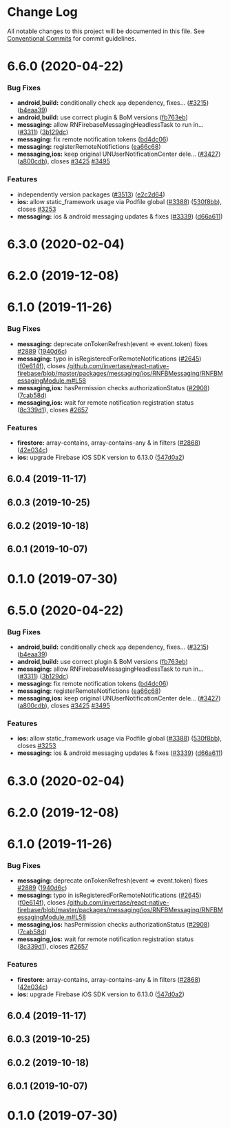 # Change Log

All notable changes to this project will be documented in this file.
See [Conventional Commits](https://conventionalcommits.org) for commit guidelines.

# 6.6.0 (2020-04-22)


### Bug Fixes

* **android,build:** conditionally check `app` dependency, fixes… ([#3215](https://github.com/invertase/react-native-firebase/tree/master/packages/messaging/issues/3215)) ([b4eaa39](https://github.com/invertase/react-native-firebase/tree/master/packages/messaging/commit/b4eaa39ea8022535696d28e6eacb5c3e3ce9578f))
* **android,build:** use correct plugin & BoM versions ([fb763eb](https://github.com/invertase/react-native-firebase/tree/master/packages/messaging/commit/fb763ebde216d8c789b08bd0d77c078089776627))
* **messaging:** allow RNFirebaseMessagingHeadlessTask to run in… ([#3311](https://github.com/invertase/react-native-firebase/tree/master/packages/messaging/issues/3311)) ([3b129dc](https://github.com/invertase/react-native-firebase/tree/master/packages/messaging/commit/3b129dcc0061e1cf8ee5e501fc907a8e5b727778))
* **messaging:** fix remote notification tokens ([bd4dc06](https://github.com/invertase/react-native-firebase/tree/master/packages/messaging/commit/bd4dc06a05f168344d13d001241c81df1949ba29))
* **messaging:** registerRemoteNotifictions ([ea66c68](https://github.com/invertase/react-native-firebase/tree/master/packages/messaging/commit/ea66c683cafe3a19ff84d97231a383afdc99cea7))
* **messaging,ios:** keep original UNUserNotificationCenter dele… ([#3427](https://github.com/invertase/react-native-firebase/tree/master/packages/messaging/issues/3427)) ([a800cdb](https://github.com/invertase/react-native-firebase/tree/master/packages/messaging/commit/a800cdbc81bfaeeaccf602aa62ca29d2fbf68c05)), closes [#3425](https://github.com/invertase/react-native-firebase/tree/master/packages/messaging/issues/3425) [#3495](https://github.com/invertase/react-native-firebase/tree/master/packages/messaging/issues/3495)


### Features

* independently version packages ([#3513](https://github.com/invertase/react-native-firebase/tree/master/packages/messaging/issues/3513)) ([e2c2d64](https://github.com/invertase/react-native-firebase/tree/master/packages/messaging/commit/e2c2d64d2266cbdd14d4dcfefa64a08263f0af85))
* **ios:** allow static_framework usage via Podfile global ([#3388](https://github.com/invertase/react-native-firebase/tree/master/packages/messaging/issues/3388)) ([530f8bb](https://github.com/invertase/react-native-firebase/tree/master/packages/messaging/commit/530f8bbb51f89f106854dbf1df5ec80211e2cf8b)), closes [#3253](https://github.com/invertase/react-native-firebase/tree/master/packages/messaging/issues/3253)
* **messaging:** ios & android messaging updates & fixes ([#3339](https://github.com/invertase/react-native-firebase/tree/master/packages/messaging/issues/3339)) ([d66a611](https://github.com/invertase/react-native-firebase/tree/master/packages/messaging/commit/d66a6118f82005087f53b86571990fc071402153))



# 6.3.0 (2020-02-04)



# 6.2.0 (2019-12-08)



# 6.1.0 (2019-11-26)


### Bug Fixes

* **messaging:** deprecate onTokenRefresh(event => event.token) fixes [#2889](https://github.com/invertase/react-native-firebase/tree/master/packages/messaging/issues/2889) ([1940d6c](https://github.com/invertase/react-native-firebase/tree/master/packages/messaging/commit/1940d6c8fbab64ccf739186cea9633a605237942))
* **messaging:** typo in isRegisteredForRemoteNotifications ([#2645](https://github.com/invertase/react-native-firebase/tree/master/packages/messaging/issues/2645)) ([f0e614f](https://github.com/invertase/react-native-firebase/tree/master/packages/messaging/commit/f0e614f48567645e89e837ee56d3f3d251473b09)), closes [/github.com/invertase/react-native-firebase/blob/master/packages/messaging/ios/RNFBMessaging/RNFBMessagingModule.m#L58](https://github.com/invertase/react-native-firebase/tree/master/packages/messaging/issues/L58)
* **messaging,ios:** hasPermission checks authorizationStatus ([#2908](https://github.com/invertase/react-native-firebase/tree/master/packages/messaging/issues/2908)) ([7cab58d](https://github.com/invertase/react-native-firebase/tree/master/packages/messaging/commit/7cab58d87fcba592c697a3441bd77033eb09ab3c))
* **messaging,ios:** wait for remote notification registration status ([8c339d1](https://github.com/invertase/react-native-firebase/tree/master/packages/messaging/commit/8c339d10e288ef60e83e38bc4a245c5a251c83ff)), closes [#2657](https://github.com/invertase/react-native-firebase/tree/master/packages/messaging/issues/2657)


### Features

* **firestore:** array-contains, array-contains-any & in filters ([#2868](https://github.com/invertase/react-native-firebase/tree/master/packages/messaging/issues/2868)) ([42e034c](https://github.com/invertase/react-native-firebase/tree/master/packages/messaging/commit/42e034c4807da54441d2baeab9f57bbf1a137a4a))
* **ios:** upgrade Firebase iOS SDK version to 6.13.0 ([547d0a2](https://github.com/invertase/react-native-firebase/tree/master/packages/messaging/commit/547d0a2d74a68808b29063f9b3aa3e1ac38551fc))



## 6.0.4 (2019-11-17)



## 6.0.3 (2019-10-25)



## 6.0.2 (2019-10-18)



## 6.0.1 (2019-10-07)



# 0.1.0 (2019-07-30)





# 6.5.0 (2020-04-22)


### Bug Fixes

* **android,build:** conditionally check `app` dependency, fixes… ([#3215](https://github.com/invertase/react-native-firebase/tree/master/packages/messaging/issues/3215)) ([b4eaa39](https://github.com/invertase/react-native-firebase/tree/master/packages/messaging/commit/b4eaa39ea8022535696d28e6eacb5c3e3ce9578f))
* **android,build:** use correct plugin & BoM versions ([fb763eb](https://github.com/invertase/react-native-firebase/tree/master/packages/messaging/commit/fb763ebde216d8c789b08bd0d77c078089776627))
* **messaging:** allow RNFirebaseMessagingHeadlessTask to run in… ([#3311](https://github.com/invertase/react-native-firebase/tree/master/packages/messaging/issues/3311)) ([3b129dc](https://github.com/invertase/react-native-firebase/tree/master/packages/messaging/commit/3b129dcc0061e1cf8ee5e501fc907a8e5b727778))
* **messaging:** fix remote notification tokens ([bd4dc06](https://github.com/invertase/react-native-firebase/tree/master/packages/messaging/commit/bd4dc06a05f168344d13d001241c81df1949ba29))
* **messaging:** registerRemoteNotifictions ([ea66c68](https://github.com/invertase/react-native-firebase/tree/master/packages/messaging/commit/ea66c683cafe3a19ff84d97231a383afdc99cea7))
* **messaging,ios:** keep original UNUserNotificationCenter dele… ([#3427](https://github.com/invertase/react-native-firebase/tree/master/packages/messaging/issues/3427)) ([a800cdb](https://github.com/invertase/react-native-firebase/tree/master/packages/messaging/commit/a800cdbc81bfaeeaccf602aa62ca29d2fbf68c05)), closes [#3425](https://github.com/invertase/react-native-firebase/tree/master/packages/messaging/issues/3425) [#3495](https://github.com/invertase/react-native-firebase/tree/master/packages/messaging/issues/3495)


### Features

* **ios:** allow static_framework usage via Podfile global ([#3388](https://github.com/invertase/react-native-firebase/tree/master/packages/messaging/issues/3388)) ([530f8bb](https://github.com/invertase/react-native-firebase/tree/master/packages/messaging/commit/530f8bbb51f89f106854dbf1df5ec80211e2cf8b)), closes [#3253](https://github.com/invertase/react-native-firebase/tree/master/packages/messaging/issues/3253)
* **messaging:** ios & android messaging updates & fixes ([#3339](https://github.com/invertase/react-native-firebase/tree/master/packages/messaging/issues/3339)) ([d66a611](https://github.com/invertase/react-native-firebase/tree/master/packages/messaging/commit/d66a6118f82005087f53b86571990fc071402153))



# 6.3.0 (2020-02-04)



# 6.2.0 (2019-12-08)



# 6.1.0 (2019-11-26)


### Bug Fixes

* **messaging:** deprecate onTokenRefresh(event => event.token) fixes [#2889](https://github.com/invertase/react-native-firebase/tree/master/packages/messaging/issues/2889) ([1940d6c](https://github.com/invertase/react-native-firebase/tree/master/packages/messaging/commit/1940d6c8fbab64ccf739186cea9633a605237942))
* **messaging:** typo in isRegisteredForRemoteNotifications ([#2645](https://github.com/invertase/react-native-firebase/tree/master/packages/messaging/issues/2645)) ([f0e614f](https://github.com/invertase/react-native-firebase/tree/master/packages/messaging/commit/f0e614f48567645e89e837ee56d3f3d251473b09)), closes [/github.com/invertase/react-native-firebase/blob/master/packages/messaging/ios/RNFBMessaging/RNFBMessagingModule.m#L58](https://github.com/invertase/react-native-firebase/tree/master/packages/messaging/issues/L58)
* **messaging,ios:** hasPermission checks authorizationStatus ([#2908](https://github.com/invertase/react-native-firebase/tree/master/packages/messaging/issues/2908)) ([7cab58d](https://github.com/invertase/react-native-firebase/tree/master/packages/messaging/commit/7cab58d87fcba592c697a3441bd77033eb09ab3c))
* **messaging,ios:** wait for remote notification registration status ([8c339d1](https://github.com/invertase/react-native-firebase/tree/master/packages/messaging/commit/8c339d10e288ef60e83e38bc4a245c5a251c83ff)), closes [#2657](https://github.com/invertase/react-native-firebase/tree/master/packages/messaging/issues/2657)


### Features

* **firestore:** array-contains, array-contains-any & in filters ([#2868](https://github.com/invertase/react-native-firebase/tree/master/packages/messaging/issues/2868)) ([42e034c](https://github.com/invertase/react-native-firebase/tree/master/packages/messaging/commit/42e034c4807da54441d2baeab9f57bbf1a137a4a))
* **ios:** upgrade Firebase iOS SDK version to 6.13.0 ([547d0a2](https://github.com/invertase/react-native-firebase/tree/master/packages/messaging/commit/547d0a2d74a68808b29063f9b3aa3e1ac38551fc))



## 6.0.4 (2019-11-17)



## 6.0.3 (2019-10-25)



## 6.0.2 (2019-10-18)



## 6.0.1 (2019-10-07)



# 0.1.0 (2019-07-30)

